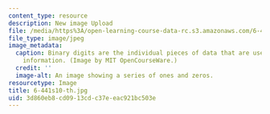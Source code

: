 ```yaml
---
content_type: resource
description: New image Upload
file: /media/https%3A/open-learning-course-data-rc.s3.amazonaws.com/6-441-information-theory-spring-2010/3d860eb8cd0913cdc37eeac921bc503e_6-441s10-th.jpg
file_type: image/jpeg
image_metadata:
  caption: Binary digits are the individual pieces of data that are used to represent
    information. (Image by MIT OpenCourseWare.)
  credit: ''
  image-alt: An image showing a series of ones and zeros.
resourcetype: Image
title: 6-441s10-th.jpg
uid: 3d860eb8-cd09-13cd-c37e-eac921bc503e
---
```

